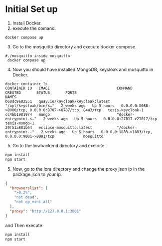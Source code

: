 # Initial Set up
1. Install Docker.
2. execute the comand.
```shell
docker compose up
```
3. Go to the mosquitto directory and execute docker compose. 
```shell
#./mosquitto inside mosquitto
 docker compose up
```
4. Now you should have installed MongoDB, keycloak and mosquitto in Docker.
```bash/bat
docker container ls
CONTAINER ID   IMAGE                              COMMAND                  CREATED       STATUS       PORTS                                                      NAMES
b68dc9e83551   quay.io/keycloak/keycloak:latest   "/opt/keycloak/bin/k…"   2 weeks ago   Up 5 hours   0.0.0.0:8080->8080/tcp, 0.0.0.0:8787->8787/tcp, 8443/tcp   tesis-keycloak-1
cc4bb1981974   mongo                              "docker-entrypoint.s…"   2 weeks ago   Up 5 hours   0.0.0.0:27017->27017/tcp                                   tesis-mongo-1
29f51a881b64   eclipse-mosquitto:latest           "/docker-entrypoint.…"   2 weeks ago   Up 5 hours   0.0.0.0:1883->1883/tcp, 0.0.0.0:9001->9001/tcp             mosquitto
```
5. Go to the lorabackend directory and execute
```bash
npm install
npm start
```

5. Now, go to the lora directory and change the proxy json ip in the package.json to your ip.
```json
{
  "browserslist": [
    ">0.2%",
    "not dead",
    "not op_mini all"
  ],
  "proxy": "http://127.0.0.1:3001"
}
```
and Then execute
```bash
npm install
npm start
```